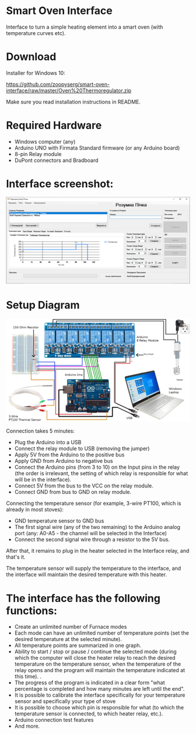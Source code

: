 # Smart Oven Interface
Interface to turn a simple heating element into a smart oven (with temperature curves etc).

# Download

Installer for Windows 10:

https://github.com/zoopyserg/smart-oven-interface/raw/master/Oven%20Thermoregulator.zip

Make sure you read installation instructions in README.

# Required Hardware

- Windows computer (any)
- Arduino UNO with Firmata Standard firmware (or any Arduino board)
- 8-pin Relay module
- DuPont connectors and Bradboard

# Interface screenshot:

![Alt text](assets/img/oven%20demo2.png?raw=true "Screenshot")

# Setup Diagram

![Alt text](assets/img/Scheme.png?raw=true "Diagram")

Connection takes 5 minutes:

- Plug the Arduino into a USB
- Connect the relay module to USB (removing the jumper)
- Apply 5V from the Arduino to the positive bus
- Apply GND from Arduino to negative bus
- Connect the Arduino pins (from 3 to 10) on the Input pins in the relay (the order is irrelevant, the setting of which relay is responsible for what will be in the interface).
- Connect 5V from the bus to the VCC on the relay module.
- Connect GND from bus to GND on relay module.

Connecting the temperature sensor (for example, 3-wire PT100, which is already in most stoves):
- GND temperature sensor to GND bus
- The first signal wire (any of the two remaining) to the Arduino analog port (any: A0-A5 - the channel will be selected in the Interface)
- Connect the second signal wire through a resistor to the 5V bus.

After that, it remains to plug in the heater selected in the Interface relay, and that's it.

The temperature sensor will supply the temperature to the interface, and the interface will maintain the desired temperature with this heater.

# The interface has the following functions:
- Create an unlimited number of Furnace modes
- Each mode can have an unlimited number of temperature points (set the desired temperature at the selected minute).
- All temperature points are summarized in one graph.
- Ability to start / stop or pause / continue the selected mode (during which the computer will close the heater relay to reach the desired temperature on the temperature sensor, when the temperature of the relay opens and the program will maintain the temperature indicated at this time). .
- The progress of the program is indicated in a clear form "what percentage is completed and how many minutes are left until the end".
- It is possible to calibrate the interface specifically for your temperature sensor and specifically your type of stove
- It is possible to choose which pin is responsible for what (to which the temperature sensor is connected, to which heater relay, etc.).
- Arduino connection test features
- And more.
